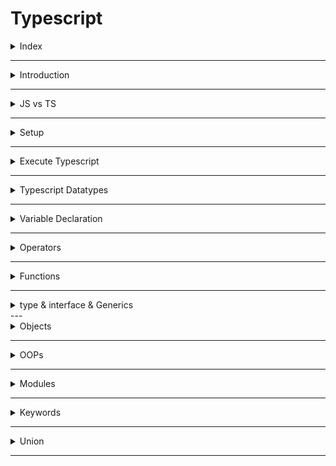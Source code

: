 # Typescript 

<details>
<summary>Index</summary>

## Index
* Introduction
* JS vs TS
* Setup
* Execute Typescript
* Typescript Datatypes
* Variable Declaration
* Operators
* Functions
* type & interface & Generics
* Objects
* Keywords
* Union
* OOPs
</details>

---

<details>
<summary>Introduction</summary>

## Introduction
* Typescript is a statically typed language.
* Typescript is a superset of Javascript.
* TypeScript includes all features of JavaScript and adds extra features on top.
* TypeScript checks for errors in your code before you run it.
* It verifies that variables and functions have the correct types.
* Typescript is a development tool. if you want to run, you need to convert `TS` into `JS`.
* `Typescript = Type + Javascript`

![Typescript](./Assets/01-introduction/01-typescript.png)

* Compilation is the process of converting code written in a high-level programming language (like TypeScript) into a lower-level language (like JavaScript) that a computer can execute.

![Compile Error](./Assets/01-introduction/02-compile-error.png)

### Type Safety

```ts 
let age: number = 20;
// age = "twenty";  // Error

age = 27;  // No Error
console.log(age); // 27

// console.log(age.toUpperCase()); // Error
```

### Validation

```js
// Javascript 

function addTwo(num){
    if (typeof(num) === number){
        return num+2
    }

    return null;
}

addTwo(5);
```

```ts
// Typescript

function addTwo(num:number){
    return num+2
}

addTwo(5);
```


</details>

---

<details>
<summary>JS vs TS</summary>

## JS vs TS
* JS -> Javascript is a Dynamically Types Language
* TS -> Typescript is a Statically Typed Language

### Javascript
```js
// Javascript

/* -----> variable declaration & re-assignment <----- */ 

let a = 10;
a = 20;
a = "twenty";
a = true;
a = ["Apple", "Banana"];
a = {name:"praveen", age:28};
a = function(){}
a = null;

/* -----> Function Declaration <----- */ 

function user(name, age){
    console.log(name, age);
}

user("praveen", 28);  // praveen 28
user(28, "praveen");  // 28 praveen
user("praveen");  // praveen undefined
user(28);  // 28 undefined
```

### Typescript
```ts
// Typescript 

/* -----> variable declaration & re-assignment <----- */ 

let a:number = 10
a = 20 // No Error

a = "twenty"  // Error
a = true  // Error
a = ["Apple", "Banana"]  // Error
a = function(){}  // Error
a = null  // Error


/* -----> Function Declaration <----- */ 
function user(name:string, age:number):void{
    console.log(name, age)
}

user("praveen", 28)  // praveen 28
user(28, "praveen")  // Error
user("praveen")  // Error
user(28)  // Error
```
</details>

---

<details>
<summary>Setup</summary>

## Setup
1. Install node
2. `npm install -g typescript`
3. convert __TS__ to __JS__ by using TSC (typescript compiler)
   * Example : `tsc index.ts`
4. Run converted `JS` file
    * Example : `node index.js`

### Version Checking 
![Version Checking](./Assets/02-setup/01-version-checking.png)

### Run The Typescript file
* Run the TS file with third-party package
* `npm install ts-node`
* Run TS file -> `ts-node index.ts`

### Realtime Project Setup
1. Install Node
2. `npm init -y` Setup Node Environment -> Create package.json file
3. create `index.html`
4. create two folders :
    * __src__ : development
    * __dist__ : production
5. `tsc --init` create __tsconfig.json__ file
6. create `index.ts` file in src folder
7. modify __tsconfig.json__ file -> __"ourDir":"./dist"__ for tell dist folder path
8. Run the Application on watch mode -> `tsc -w`
   * It automatically generates `JS` file of `TS` in dist folder when changes in __TS__ files.
9. Link generated `JS` file in dist folder to `index.html`
10. Start the Application (index.html) on live-server using __vscode extension live server__.
11. `git init`  && `.gitignore` for untrack the node_modules 
12. Optional -> use third-party-package 
    * `npm install lite-server`
    * Opens the app in the browser and refreshes it when HTML or JavaScript changes.
    * Start : `lite-server` 
13. `npm start` -> start the application

</details>

---

<details>
<summary>Execute Typescript</summary>

## Execute Typescript
1. Create a file with `.ts` extension -> `index.ts`
2. Write Typescript code in the file
3. Compile the Typescript code using `tsc` command -> `tsc index.ts`
4. Run the generated JavaScript file using `node` command -> `node index.js`

![tsc](./Assets/03-execute-typescript/02-tsc.png)

![Execute Typescript](./Assets/03-execute-typescript/01-execute-typescript.png)

</details>

---

<details>
<summary>Typescript Datatypes</summary>

## Typescript Datatypes

![Typescript Types](./Assets/04-datatypes/01-datatypes.png)

</details>

---

<details>
<summary>Variable Declaration</summary>

## Variable Declaration
* use camelCase for variable
* Example : __myName__

### Syntax
* `let variableName:type = value`

### Example
```ts 
let age: number = 20;
// age = "twenty";  // Error

age = 27;  // No Error
console.log(age); // 27
```
### Datatypes
* string
* number
* boolean
* null
* undefined
* any

```ts 
// String
let myName: string = "Ande Praveen";

// number 
let myAge: number = 28;

// boolean
let isMale: boolean = true;

// null 
let test: null = null;

// undefined 
let abc: undefined = undefined;

// any -> we can assign anything like Javascript -> avoid the type checking
let a: any = "Text";
a = 10;
a = true;
a = null;
a = {};
```

</details>

---

<details>
<summary>Operators</summary>

## Operators
1. Arithmetic -> `+, -, *, /, %`
2. Shorthand math -> `+=, -=, *=, /=`
3. Increment/ Decrement -> `++, --`
4. Conditional -> `< , >, <= , >=, !==`
5. Logical -> `&&, ||, !`
6. Ternary -> `?:`

### Example
```ts
let val1:number = 10
let val2:number = 20

let sum:number = val1 + val2
console.log(sum) // 30

sum = 10 + "twenty" // Error
```

</details>

---

<details>
<summary>Functions</summary>

## Functions
* Function Declaration
* Function with Multiple Arguments
* Function declaration with Default Values

```ts
// Function Declaration
function square(num:number){
    return num*num
}

// const twoSquare = square("two") // Error -> Argument Type
square(2); // 4  ->  send only number argument
```

```ts
// Function with Multiple Arguments
function signUp(name:string, email:string, age:number){
    console.log(name, email, age)
}

// signUp("praveen", 27, "praveen@example.com") // follow the argument type and order also
signUp("praveen", "praveen@example.com", 27)  // OK
```

```ts
// Function declaration with Default Values
function logIn(name:string, email:string, isPaid:boolean=false){
    console.log(name, email, isPaid)
}
logIn("praveen", "praveen@example.com", true)  // OK
logIn("praveen", "praveen@example.com")  // OK
```


### return type
```ts
function isPositive(num:number):boolean{
    if (num > 0){
        return true
    }
    return false   
}

const result:boolean = isPositive(10)
```

### return void
Indicates that a function does not return any value.
```ts
function greet(name: string): void {
    console.log(`Hello, ${name}!`);
}
```

### never return
```ts
// Some functions never returns a value
function handleError(err:string):never{
    throw new Error(err);
}
```

### Iteration
```ts
const numList2 = ["one", "two", "three", 4]
const output2 = numList2.map((num:string | number) => num)
```

</details>

---

<details>
<summary>type & interface & Generics</summary>

### type & interface & Generics

### type
In TypeScript, a type is a way to describe the shape and structure of data. Types help ensure that the data you work with matches the expected format, which helps prevent errors.

```ts
// variable
let name: string = "Praveen";
```

```ts

type ID = number | string;

type User = {
  id: ID;
  name: string;
};

```

```ts
// Object
type User = {
    name: string
    email:string
    age:number
}

const user:User = {
  name:"Praveen",
  email:"praveen@example.com",
  age:28
}

console.log(user)
```

### interface
Interfaces are similar to types but are used to define the structure of an object. They are often used to define the shape of a class or an object and can be extended.

```ts
// Object Shape
interface Person {
  name: string;
  age: number;
}

let person: Person = {
  name: "Praveen",
  age: 28
};


// Extending Interfaces

interface Employee extends Person {
  employeeId: number;
}

let employee: Employee = {
  name: "Praveen",
  age: 28,
  employeeId: 1234
};
```

```ts
// Object Shape
interface Person {
  name: string;
  age: number;
}

// Open-Interface
interface Person{
    employeeId:number
}

let employee: Person = {
  name: "Praveen",
  age: 28,
  employeeId: 1234
};

```

### Generics
* Generics provide a way to create reusable and flexible components. They allow you to define a component or function that can work with different types without sacrificing type safety.
*  Instead of specifying a specific data type (like int or string), you use a placeholder (often called a type parameter) that can be replaced with any type when you use the generic.
```ts
function identity<T>(arg: T): T {
  return arg;
}

let result1 = identity<string>("Hello");
let result2 = identity<number>(123);

```

```ts
class Box<T> {
  content: T;

  constructor(content: T) {
    this.content = content;
  }

  getContent(): T {
    return this.content;
  }
}

let stringBox = new Box<string>("A string");
let numberBox = new Box<number>(100);

```

</details>
---

<details>
<summary>Objects</summary>

## Objects

```ts
// Nested Object 

interface Address {
    street: string;
    city: string;
    state: string;
    country: string;
}


interface Student {
    name: string;
    age: number;
    course: string;
    address: Address
}
let student: Student = {
    name: "Arjun Reddy",
    age: 25,
    course: "MBBS",
    address: {
        street: "Jubilee hills",
        city: "Hyderabad",
        state: "Telangana",
        country: "India"

    }
}

console.log(student)
```
</details>

---

<details>
<summary>OOPs</summary>

## OOPs
 **OOPs** stands for **Object Oriented Programming** language


```ts 
// Classes Objects

class Mobile {
    /*
    private 
    public 
    protected
    */
    //  private Property and only accessible within class 'Mobile'
    private brand: string;
    private color: string;
    private price: number;

    constructor(brand: string, color: string, price: number) {
        this.brand = brand;
        this.color = color;
        this.price = price;
    }
}


let mobile = new Mobile("Apple", "Red", 35000)
console.log(mobile)
// console.log(mobile.brand)  // Property 'brand' is private and only accessible within class 'Mobile'
```

```ts 
// Classes Objects

class Mobile {
    private brand: string;
    private color: string;
    private price: number;

    constructor(brand: string, color: string, price: number) {
        this.brand = brand;
        this.color = color;
        this.price = price;
    }

    // getter - setter 
    public getBrand(): string {
        return this.brand;
    }

    public setPrice(newPrice: number): void {
        this.price = newPrice
    }

    public getPrice(): number {
        return this.price;
    }
}


let mobile = new Mobile("Apple", "Red", 35000)
console.log(mobile.getBrand())  // Apple

console.log(mobile.getPrice());  // 35000 
mobile.setPrice(1000);
console.log(mobile.getPrice());  // 1000

```

### Inheritance
```ts 
// Inheritance

/*
    Inheritance
    Child inherits the properties and methods of Parent.
    -> re-usability, extends
    
*/

class BasicCalc {
    public result: number;

    constructor() {
        this.result = 0;
    }

    public add(a: number, b: number): void {
        this.result = a + b;
        console.log(this.result)
    }

    public sub(a: number, b: number): void {
        this.result = a - b;
        console.log(this.result)
    }
}


let basicCalc: BasicCalc = new BasicCalc();
basicCalc.add(10, 20); // 30
basicCalc.sub(10, 20); // -10


class AdvCalc extends BasicCalc {
    constructor() {
        super();  // parent class constructor
    }

    // Extending Functionality
    public mul(a: number, b: number): void {
        this.result = a * b;
        console.log(this.result)
    }

    // Method Overriding
    public sub(a: number, b: number): void {
        this.result = a - b - b;
        console.log(this.result)
    }
}


let advCalc = new AdvCalc()
advCalc.mul(10, 20);  // 200

advCalc.add(10, 20); //30
advCalc.sub(40, 10);  // 20

```

### Inheritance 

```ts 
// Interfaces

interface IStudent {
    firstName: string;
    lastName: string;
    age: number;
    course: string;

    fullName: () => string;
    biography: () => void;
}


class Student implements IStudent {
    firstName: string;
    lastName: string;
    age: number;
    course: string;

    constructor(firstName: string, lastName: string, age: number, course: string) {
        this.firstName = firstName;
        this.lastName = lastName;
        this.age = age;
        this.course = course;
    }

    public fullName(): string {
        return `${this.firstName} ${this.lastName}`;
    }

    public biography(): void {
        let bio: string = `
            Full NAME : ${this.fullName()}
            AGE : ${this.age}
            COURSE : ${this.course}
    `;

        console.log(bio)
    }

}



let student = new Student("Arjun", "Reddy", 26, "MBBS");
student.biography(); 
```


### Implements
When a class implements an interface, it promises to include all the things listed in that interface.
```ts
interface TakePhoto {
    cameraMode: string;
    filter: string;
    burst: number;
}

interface Story {
    createStory(): void;
}


class Instagram implements TakePhoto, Story {
    constructor(
        public cameraMode: string,
        public filter: string,
        public burst: number
    ) {}

    createStory(): void {
        console.log("story was created");
    }
}

```

</details>

---

<details>
<summary>Modules</summary>

## Modules 

```ts App.ts 
// Modules 

/*
import / export
*/

import { Student } from "./Student";

let student = new Student("Arjun", "Reddy", 26, "MBBS");
student.biography(); 
```

```ts IStudent.ts 
export interface IStudent {
    firstName: string;
    lastName: string;
    age: number;
    course: string;

    fullName: () => string;
    biography: () => void;
}
```

```ts Student.ts 
import { IStudent } from "./IStudent";


export class Student implements IStudent {
    firstName: string;
    lastName: string;
    age: number;
    course: string;

    constructor(firstName: string, lastName: string, age: number, course: string) {
        this.firstName = firstName;
        this.lastName = lastName;
        this.age = age;
        this.course = course;
    }

    public fullName(): string {
        return `${this.firstName} ${this.lastName}`;
    }

    public biography(): void {
        let bio: string = `
            Full NAME : ${this.fullName()}
            AGE : ${this.age}
            COURSE : ${this.course}
    `;

        console.log(bio)
    }
}
```
</details>

---

<details>
<summary>Keywords</summary>

## Keywords
* Accessability Keywords

### Accessability Keywords
* readonly
* optional
* public
* private
* protected

</details>

--- 

<details>
<summary>Union</summary>

## Union
* Pipe Symbol -> | 

</details>

---